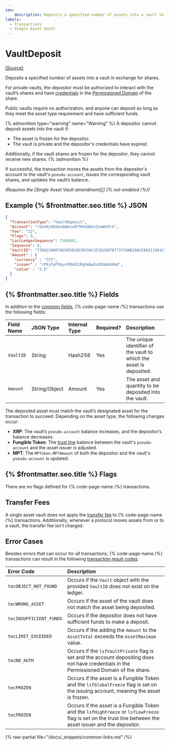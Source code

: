 ```yaml
---
seo:
    description: Deposits a specified number of assets into a vault in exchange for shares.
labels:
  - Transactions
  - Single Asset Vault
---
```


# VaultDeposit

[[Source]](https://github.com/XRPLF/rippled/blob/9d619b9dc579c592f0560c1b40fd3c98d7587d23/src/xrpld/app/tx/detail/VaultDeposit.cpp "Source")

Deposits a specified number of assets into a vault in exchange for shares.

For private vaults, the depositor must be authorized to interact with the vault’s shares and have [credentials](https://github.com/XRPLF/XRPL-Standards/tree/master/XLS-0070-credentials) in the [Permissioned Domain](https://github.com/XRPLF/XRPL-Standards/blob/master/XLS-0080-permissioned-domains/) of the share.

Public vaults require no authorization, and anyone can deposit as long as they meet the asset type requirement and have sufficient funds.

{% admonition type="warning" name="Warning" %}
A depositor cannot deposit assets into the vault if:

- The asset is frozen for the depositor.
- The vault is private and the depositor's credentials have expired.

Additionally, if the vault shares are frozen for the depositor, they cannot receive new shares.
{% /admonition %}

If successful, the transaction moves the assets from the depositor's account to the vault's `pseudo-account`, issues the corresponding vault shares, and updates the vault’s balance.

_(Requires the [Single Asset Vault amendment][] {% not-enabled /%})_

## Example {% $frontmatter.seo.title %} JSON

```json
{
  "TransactionType": "VaultDeposit",
  "Account": "ra5nK24KXen9AHvsdFTKHSANinZseWnPcX",
  "Fee": "12",
  "Flags": 0,
  "LastLedgerSequence": 7108682,
  "Sequence": 8,
  "VaultID": "77D6234D074E505024D39C04C3F262997B773719AB29ACFA83119E4210328776",
  "Amount" : {
    "currency" : "TST",
    "issuer" : "rP9jPyP5kyvFRb6ZiRghAGw5u8SGAmU4bd",
    "value" : "2.5"
  }
}
```

## {% $frontmatter.seo.title %} Fields

In addition to the [common fields](https://xrpl.org/docs/references/protocol/transactions/common-fields#transaction-common-fields), {% code-page-name /%} transactions use the following fields:

| Field Name              | JSON Type     | Internal Type | Required? | Description         |
| :-----------------------| :------------ | :------------ | :-------- | :-------------------|
| `VaultID`               | String        | Hash256       | Yes       | The unique identifier of the vault to which the asset is deposited. |
| `Amount`                | String/Object | Amount        | Yes       | The asset and quantity to be deposited into the vault.|

The deposited asset must match the vault’s designated asset for the transaction to succeed. Depending on the asset type, the following changes occur:

- **XRP**: The vault’s `pseudo-account` balance increases, and the depositor’s balance decreases.
- **Fungible Token**: The [trust line](https://xrpl.org/docs/concepts/tokens/fungible-tokens#trust-lines) balance between the vault's `pseudo-account` and the asset issuer is adjusted.
- **MPT**: The `MPToken.MPTAmount` of both the depositor and the vault's `pseudo-account` is updated.

## {% $frontmatter.seo.title %} Flags

There are no flags defined for {% code-page-name /%} transactions.

## Transfer Fees

A single asset vault does not apply the [transfer fee](https://xrpl.org/docs/concepts/tokens/transfer-fees) to {% code-page-name /%} transactions. Additionally, whenever a protocol moves assets from or to a vault, the transfer fee isn't charged.

## Error Cases

Besides errors that can occur for all transactions, {% code-page-name /%} transactions can result in the following [transaction result codes](https://xrpl.org/docs/references/protocol/transactions/transaction-results):

| Error Code              | Description                        |
| :---------------------- | :----------------------------------|
| `tecOBJECT_NOT_FOUND`   | Occurs if the `Vault` object with the provided `VaultID` does not exist on the ledger. |
| `tecWRONG_ASSET`        | Occurs if the asset of the vault does not match the asset being deposited. |
| `tecINSUFFICIENT_FUNDS` | Occurs if the depositor does not have sufficient funds to make a deposit. |
| `tecLIMIT_EXCEEDED`     | Occurs if the adding the `Amount` to the `AssetTotal` exceeds the `AssetMaximum` value. |
| `tecNO_AUTH`            | Occurs if the `lsfVaultPrivate` flag is set and the account depositing does not have credentials in the Permissioned Domain of the share. |
| `tecFROZEN`             | Occurs if the asset is a Fungible Token and the `lsfGlobalFreeze` flag is set on the issuing account, meaning the asset is frozen. |
| `tecFROZEN`             | Occurs if the asset is a Fungible Token and the `lsfHighFreeze` or `lsfLowFreeze` flag is set on the trust line between the asset issuer and the depositor. |

{% raw-partial file="/docs/_snippets/common-links.md" /%}
